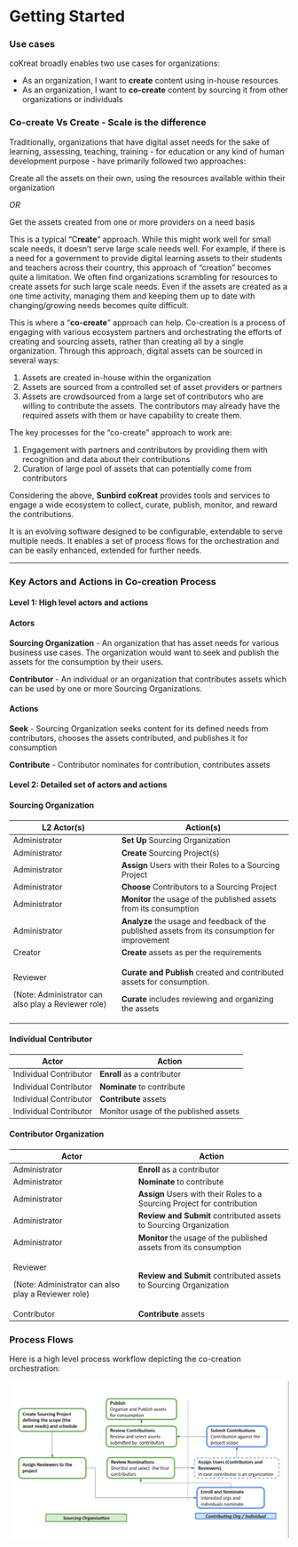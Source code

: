 # Getting Started

### **Use cases**

coKreat broadly enables two use cases for organizations:

* As an organization, I want to **create** content using in-house resources
* As an organization, I want to **co-create** content by sourcing it from other organizations or individuals

### **Co-create Vs Create - Scale is the difference**

Traditionally, organizations that have digital asset needs for the sake of learning, assessing, teaching, training - for education or any kind of human development purpose - have primarily followed two approaches:

Create all the assets on their own, using the resources available within their organization&#x20;

_OR_

Get the assets created from one or more providers on a need basis

This is a typical “C**reate**” approach. While this might work well for small scale needs, it doesn’t serve large scale needs well. For example, if there is a need for a government to provide digital learning assets to their students and teachers across their country, this approach of “creation” becomes quite a limitation. We often find organizations scrambling for resources to create assets for such large scale needs. Even if the assets are created as a one time activity, managing them and keeping them up to date with changing/growing needs becomes quite difficult.

This is where a “**co-create**” approach can help. Co-creation is a process of engaging with various ecosystem partners and orchestrating the efforts of creating and sourcing assets, rather than creating all by a single organization. Through this approach, digital assets can be sourced in several ways:

1. Assets are created in-house within the organization
2. Assets are sourced from a controlled set of asset providers or partners
3. Assets are crowdsourced from a large set of contributors who are willing to contribute the assets. The contributors may already have the required assets with them or have capability to create them.

The key processes for the “co-create” approach to work are:

1. Engagement with partners and contributors by providing them with recognition and data about their contributions
2. Curation of large pool of assets that can potentially come from contributors&#x20;

Considering the above, **Sunbird coKreat** provides tools and services to engage a wide ecosystem to collect, curate, publish, monitor, and reward the contributions.

It is an evolving software designed to be configurable, extendable to serve multiple needs. It enables a set of process flows for the orchestration and can be easily enhanced, extended for further needs.

****

### Key Actors and Actions in Co-creation Process

#### Level 1: High level actors and actions <a href="#level-1-high-level-actors-and-actions" id="level-1-high-level-actors-and-actions"></a>

#### Actors <a href="#actors" id="actors"></a>

**Sourcing Organization** - An organization that has asset needs for various business use cases. The organization would want to seek and publish the assets for the consumption by their users.

**Contributor** - An individual or an organization that contributes assets which can be used by one or more Sourcing Organizations.

#### Actions <a href="#actions" id="actions"></a>

**Seek** - Sourcing Organization seeks content for its defined needs from contributors, chooses the assets contributed, and publishes it for consumption

**Contribute** - Contributor nominates for contribution, contributes assets

#### Level 2: Detailed set of actors and actions <a href="#level-2-detailed-set-of-actors-and-actions" id="level-2-detailed-set-of-actors-and-actions"></a>

#### Sourcing Organization <a href="#sourcing-organization" id="sourcing-organization"></a>

| **L2 Actor(s)**                                                           | **Action(s)**                                                                                                                                                                           |
| ------------------------------------------------------------------------- | --------------------------------------------------------------------------------------------------------------------------------------------------------------------------------------- |
| Administrator                                                             | **Set Up** Sourcing Organization                                                                                                                                                        |
| Administrator                                                             | **Create** Sourcing Project(s)                                                                                                                                                          |
| Administrator                                                             | **Assign** Users with their Roles to a Sourcing Project                                                                                                                                 |
| Administrator                                                             | **Choose** Contributors to a Sourcing Project                                                                                                                                           |
| Administrator                                                             | **Monitor** the usage of the published assets from its consumption                                                                                                                      |
| Administrator                                                             | **Analyze** the usage and feedback of the published assets from its consumption for improvement                                                                                         |
| Creator                                                                   | **Create** assets as per the requirements                                                                                                                                               |
| <p>Reviewer</p><p>(Note: Administrator can also play a Reviewer role)</p> | <p><strong>Curate and Publish</strong> created and <strong></strong> contributed assets for consumption.</p><p><strong>Curate</strong> includes reviewing and organizing the assets</p> |

#### Individual Contributor <a href="#individual-contributor" id="individual-contributor"></a>

| **Actor**              | **Action**                            |
| ---------------------- | ------------------------------------- |
| Individual Contributor | **Enroll** as a contributor           |
| Individual Contributor | **Nominate** to contribute            |
| Individual Contributor | **Contribute** assets                 |
| Individual Contributor | Monitor usage of the published assets |

#### Contributor Organization <a href="#contributor-organization" id="contributor-organization"></a>

| **Actor**                                                                 | **Action**                                                               |
| ------------------------------------------------------------------------- | ------------------------------------------------------------------------ |
| Administrator                                                             | **Enroll** as a contributor                                              |
| Administrator                                                             | **Nominate** to contribute                                               |
| Administrator                                                             | **Assign** Users with their Roles to a Sourcing Project for contribution |
| Administrator                                                             | **Review and Submit** contributed assets to Sourcing Organization        |
| Administrator                                                             | **Monitor** the usage of the published assets from its consumption       |
| <p>Reviewer</p><p>(Note: Administrator can also play a Reviewer role)</p> | **Review and Submit** contributed assets to Sourcing Organization        |
| Contributor                                                               | **Contribute** assets                                                    |



### Process Flows 

Here is a high level process workflow depicting the co-creation orchestration:

![Co-creation process workflow](../.gitbook/assets/image-20211111-094458.png)
